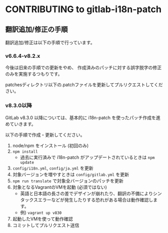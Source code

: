 CONTRIBUTING to gitlab-i18n-patch
=================================

## 翻訳追加/修正の手順

翻訳追加/修正は以下の手順で行っています。

### v6.6.4-v8.2.x

今後は旧来の手順での更新をやめ、 作成済みのパッチに対する誤字脱字の修正のみを実施するつもりです。

patchesディレクトリ以下の.patchファイルを更新してプルリクエストしてください。

### v8.3.0以降

GitLab v8.3.0 以降については、基本的に i18n-patch を使ったパッチ作成を進めていきます。

以下の手順で作成・更新してください。

1. node/npm をインストール (初回のみ)
1. `npm install`
    * 過去に実行済みで i18n-patch がアップデートされているときは `npm update`
1. `config/i18n.yml`, `config/ja.yml` を更新
1. 対象バージョンを増やすときは `config/gitlab.yml` を更新
1. `npm run translate` で対象全バージョンのパッチを更新
1. 対象となるVagrantのVMを起動 (必須ではない)
    * 英語と日本語の長さの差でデザインが崩れたり、翻訳の不備によりシンタックスエラーなどが発生したりする恐れがある場合は動作確認します。
    * 例) `vagrant up v830`
1. 起動したVMを使って動作確認
1. コミットしてプルリクエスト送信
